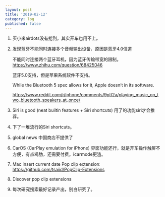 ```yaml
---
layout: post
title: '2019-02-12'
category: log
published: false
---
```


1. 买小米airdots没有抢到，其实开车也用不上。

1. 发现蓝牙不能同时连接多个音频输出设备，原因是蓝牙4.0信道  

	不能同时连接两个蓝牙耳机，因为蓝牙传输带宽的限制。https://www.zhihu.com/question/68425046
	
	蓝牙5.0支持，但是苹果系统软件不支持。
	
	While the Bluetooth 5 spec allows for it, Apple doesn’t in its software.
	
	https://www.reddit.com/r/iphone/comments/9ptt2a/playing_music_on_two_bluetooth_speakers_at_once/

1. Siri is good (neat builtin features + Siri shortcuts)
用了的功能siri才会推荐。

1. 下了一堆流行的Siri shortcuts。

1. global news 中国商店不提供了

1. CarOS (CarPlay emulation for iPhone) 界面功能还行，就是开车操作触屏不方便，有点鸡肋，还需要付费。icarmode更渣。

1. Mac insert current date
Pop clip extension: https://github.com/tsaiid/PopClip-Extensions

1. Discover pop clip extensions

1. 每次研究搜索最好记录产出，别白研究了。
